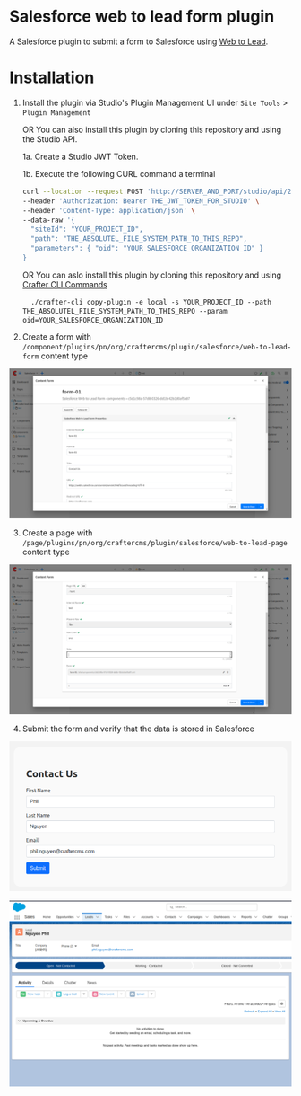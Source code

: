 # Salesforce web to lead form plugin

A Salesforce plugin to submit a form to Salesforce using [Web to Lead](https://www.salesforce.com/products/guide/lead-gen/web-to-lead/).

# Installation

1. Install the plugin via Studio's Plugin Management UI under `Site Tools` > `Plugin Management`

   OR You can also install this plugin by cloning this repository and using the Studio API.

    1a. Create a Studio JWT Token.

    1b. Execute the following CURL command a terminal

    ```bash
    curl --location --request POST 'http://SERVER_AND_PORT/studio/api/2/marketplace/copy' \
    --header 'Authorization: Bearer THE_JWT_TOKEN_FOR_STUDIO' \
    --header 'Content-Type: application/json' \
    --data-raw '{
      "siteId": "YOUR_PROJECT_ID",
      "path": "THE_ABSOLUTEL_FILE_SYSTEM_PATH_TO_THIS_REPO",
      "parameters": { "oid": "YOUR_SALESFORCE_ORGANIZATION_ID" }
    }
    ```

    OR You can aslo install this plugin by cloning this repository and using [Crafter CLI Commands](https://docs.craftercms.org/en/4.0/new-ia/reference/devcontentops-toolkit/copy-plugin.html)

    ```
      ./crafter-cli copy-plugin -e local -s YOUR_PROJECT_ID --path THE_ABSOLUTEL_FILE_SYSTEM_PATH_TO_THIS_REPO --param oid=YOUR_SALESFORCE_ORGANIZATION_ID
    ```
2. Create a form with `/component/plugins/pn/org/craftercms/plugin/salesforce/web-to-lead-form` content type

![Web to Lead Form](/web_to_lead_form.png)

3. Create a page with `/page/plugins/pn/org/craftercms/plugin/salesforce/web-to-lead-page` content type

![Web to Lead Page](/web_to_lead_page.png)

4. Submit the form and verify that the data is stored in Salesforce

![Web to Lead Page display](/web_to_lead_page_display.png)

![Salesforce Lead](/salesforce_lead.png)